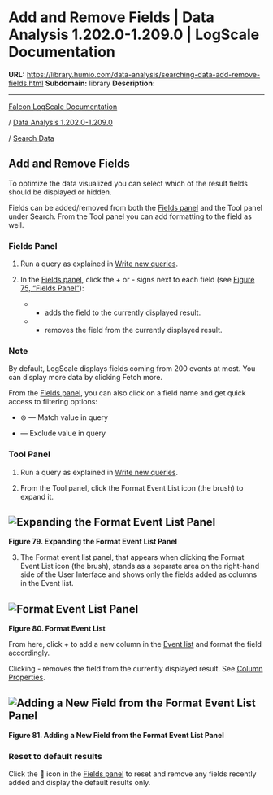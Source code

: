 # Add and Remove Fields | Data Analysis 1.202.0-1.209.0 | LogScale Documentation

**URL:** https://library.humio.com/data-analysis/searching-data-add-remove-fields.html
**Subdomain:** library
**Description:** 

---

[Falcon LogScale Documentation](https://library.humio.com)

/ [Data Analysis 1.202.0-1.209.0](data-analysis-docs.html)

/ [Search Data](searching-data.html)

## Add and Remove Fields

To optimize the data visualized you can select which of the result fields should be displayed or hidden. 

Fields can be added/removed from both the [Fields panel](searching-data-displaying-fields.html "Display Fields") and the Tool panel under Search. From the Tool panel you can add formatting to the field as well. 

### Fields Panel

  1. Run a query as explained in [Write new queries](writing-queries-manage-write.html "Write new queries"). 

  2. In the [Fields panel](searching-data-displaying-fields.html "Display Fields"), click the + or - signs next to each field (see [Figure 75, “Fields Panel”](searching-data-displaying-fields.html#figure_searching-data-displaying-fields1 "Figure 75. Fields Panel")): 

     * + adds the field to the currently displayed result. 

     * - removes the field from the currently displayed result. 




### Note

By default, LogScale displays fields coming from 200 events at most. You can display more data by clicking Fetch more. 

From the [Fields panel](searching-data-displaying-fields.html "Display Fields"), you can also click on a field name and get quick access to filtering options: 

  * ⊜ — Match value in query 

  * — Exclude value in query 




### Tool Panel

  1. Run a query as explained in [Write new queries](writing-queries-manage-write.html "Write new queries"). 

  2. From the Tool panel, click the Format Event List icon (the brush) to expand it. 

![Expanding the Format Event List Panel](images/search-data/expand-format-panel.png)  
---  
  
**Figure 79. Expanding the Format Event List Panel**

  

  3. The Format event list panel, that appears when clicking the Format Event List icon (the brush), stands as a separate area on the right-hand side of the User Interface and shows only the fields added as columns in the Event list. 

![Format Event List Panel](images/search-data/column-format-panel.png)  
---  
  
**Figure 80. Format Event List**

  


From here, click + to add a new column in the [Event list](searching-data-changing-the-events-display.html "Display Results and Events") and format the field accordingly. 

Clicking - removes the field from the currently displayed result. See [Column Properties](searching-data-column-properties.html "Column Properties"). 

![Adding a New Field from the Format Event List Panel](images/search-data/add-field.png)  
---  
  
**Figure 81. Adding a New Field from the Format Event List Panel**

  




### Reset to default results

Click the 🔄 icon in the [Fields panel](searching-data-displaying-fields.html "Display Fields") to reset and remove any fields recently added and display the default results only.

